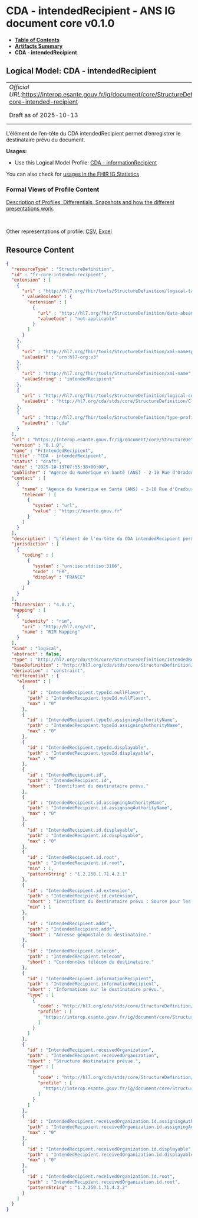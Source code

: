# CDA - intendedRecipient - ANS IG document core v0.1.0

* [**Table of Contents**](toc.md)
* [**Artifacts Summary**](artifacts.md)
* **CDA - intendedRecipient**

## Logical Model: CDA - intendedRecipient 

| | |
| :--- | :--- |
| *Official URL*:https://interop.esante.gouv.fr/ig/document/core/StructureDefinition/fr-core-intended-recipient | *Version*:0.1.0 |
| Draft as of 2025-10-13 | *Computable Name*:FrIntendedRecipient |

 
L’élément de l’en-tête du CDA intendedRecipient permet d’enregistrer le destinataire prévu du document. 

**Usages:**

* Use this Logical Model Profile: [CDA - informationRecipient](StructureDefinition-fr-core-information-recipient.md)

You can also check for [usages in the FHIR IG Statistics](https://packages2.fhir.org/xig/ans.document.fr.core|current/StructureDefinition/fr-core-intended-recipient)

### Formal Views of Profile Content

 [Description of Profiles, Differentials, Snapshots and how the different presentations work](http://build.fhir.org/ig/FHIR/ig-guidance/readingIgs.html#structure-definitions). 

 

Other representations of profile: [CSV](StructureDefinition-fr-core-intended-recipient.csv), [Excel](StructureDefinition-fr-core-intended-recipient.xlsx) 



## Resource Content

```json
{
  "resourceType" : "StructureDefinition",
  "id" : "fr-core-intended-recipient",
  "extension" : [
    {
      "url" : "http://hl7.org/fhir/tools/StructureDefinition/logical-target",
      "_valueBoolean" : {
        "extension" : [
          {
            "url" : "http://hl7.org/fhir/StructureDefinition/data-absent-reason",
            "valueCode" : "not-applicable"
          }
        ]
      }
    },
    {
      "url" : "http://hl7.org/fhir/tools/StructureDefinition/xml-namespace",
      "valueUri" : "urn:hl7-org:v3"
    },
    {
      "url" : "http://hl7.org/fhir/tools/StructureDefinition/xml-name",
      "valueString" : "intendedRecipient"
    },
    {
      "url" : "http://hl7.org/fhir/tools/StructureDefinition/logical-container",
      "valueUri" : "http://hl7.org/cda/stds/core/StructureDefinition/ClinicalDocument"
    },
    {
      "url" : "http://hl7.org/fhir/tools/StructureDefinition/type-profile-style",
      "valueUri" : "cda"
    }
  ],
  "url" : "https://interop.esante.gouv.fr/ig/document/core/StructureDefinition/fr-core-intended-recipient",
  "version" : "0.1.0",
  "name" : "FrIntendedRecipient",
  "title" : "CDA - intendedRecipient",
  "status" : "draft",
  "date" : "2025-10-13T07:55:38+00:00",
  "publisher" : "Agence du Numérique en Santé (ANS) - 2-10 Rue d'Oradour-sur-Glane, 75015 Paris",
  "contact" : [
    {
      "name" : "Agence du Numérique en Santé (ANS) - 2-10 Rue d'Oradour-sur-Glane, 75015 Paris",
      "telecom" : [
        {
          "system" : "url",
          "value" : "https://esante.gouv.fr"
        }
      ]
    }
  ],
  "description" : "L'élément de l'en-tête du CDA intendedRecipient permet d'enregistrer le destinataire prévu du document.",
  "jurisdiction" : [
    {
      "coding" : [
        {
          "system" : "urn:iso:std:iso:3166",
          "code" : "FR",
          "display" : "FRANCE"
        }
      ]
    }
  ],
  "fhirVersion" : "4.0.1",
  "mapping" : [
    {
      "identity" : "rim",
      "uri" : "http://hl7.org/v3",
      "name" : "RIM Mapping"
    }
  ],
  "kind" : "logical",
  "abstract" : false,
  "type" : "http://hl7.org/cda/stds/core/StructureDefinition/IntendedRecipient",
  "baseDefinition" : "http://hl7.org/cda/stds/core/StructureDefinition/IntendedRecipient",
  "derivation" : "constraint",
  "differential" : {
    "element" : [
      {
        "id" : "IntendedRecipient.typeId.nullFlavor",
        "path" : "IntendedRecipient.typeId.nullFlavor",
        "max" : "0"
      },
      {
        "id" : "IntendedRecipient.typeId.assigningAuthorityName",
        "path" : "IntendedRecipient.typeId.assigningAuthorityName",
        "max" : "0"
      },
      {
        "id" : "IntendedRecipient.typeId.displayable",
        "path" : "IntendedRecipient.typeId.displayable",
        "max" : "0"
      },
      {
        "id" : "IntendedRecipient.id",
        "path" : "IntendedRecipient.id",
        "short" : "Identifiant du destinataire prévu."
      },
      {
        "id" : "IntendedRecipient.id.assigningAuthorityName",
        "path" : "IntendedRecipient.id.assigningAuthorityName",
        "max" : "0"
      },
      {
        "id" : "IntendedRecipient.id.displayable",
        "path" : "IntendedRecipient.id.displayable",
        "max" : "0"
      },
      {
        "id" : "IntendedRecipient.id.root",
        "path" : "IntendedRecipient.id.root",
        "min" : 1,
        "patternString" : "1.2.250.1.71.4.2.1"
      },
      {
        "id" : "IntendedRecipient.id.extension",
        "path" : "IntendedRecipient.id.extension",
        "short" : "Identifiant du destinataire prévu : Source pour les destinataires professionnels : valeur de PS_IdNat (voir annexe [6])",
        "min" : 1
      },
      {
        "id" : "IntendedRecipient.addr",
        "path" : "IntendedRecipient.addr",
        "short" : "Adresse géopostale du destinataire."
      },
      {
        "id" : "IntendedRecipient.telecom",
        "path" : "IntendedRecipient.telecom",
        "short" : "Coordonnées télécom du destinataire."
      },
      {
        "id" : "IntendedRecipient.informationRecipient",
        "path" : "IntendedRecipient.informationRecipient",
        "short" : "Informations sur le destinataire prévu.",
        "type" : [
          {
            "code" : "http://hl7.org/cda/stds/core/StructureDefinition/Person",
            "profile" : [
              "https://interop.esante.gouv.fr/ig/document/core/StructureDefinition/fr-core-person"
            ]
          }
        ]
      },
      {
        "id" : "IntendedRecipient.receivedOrganization",
        "path" : "IntendedRecipient.receivedOrganization",
        "short" : "Structure destinataire prévue.",
        "type" : [
          {
            "code" : "http://hl7.org/cda/stds/core/StructureDefinition/Organization",
            "profile" : [
              "https://interop.esante.gouv.fr/ig/document/core/StructureDefinition/fr-core-represented-organization"
            ]
          }
        ]
      },
      {
        "id" : "IntendedRecipient.receivedOrganization.id.assigningAuthorityName",
        "path" : "IntendedRecipient.receivedOrganization.id.assigningAuthorityName",
        "max" : "0"
      },
      {
        "id" : "IntendedRecipient.receivedOrganization.id.displayable",
        "path" : "IntendedRecipient.receivedOrganization.id.displayable",
        "max" : "0"
      },
      {
        "id" : "IntendedRecipient.receivedOrganization.id.root",
        "path" : "IntendedRecipient.receivedOrganization.id.root",
        "patternString" : "1.2.250.1.71.4.2.2"
      }
    ]
  }
}

```
